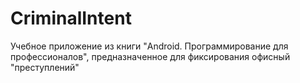 # CriminalIntent
Учебное приложение из книги "Android. Программирование для профессионалов", предназначенное для фиксирования офисный "преступлений"

